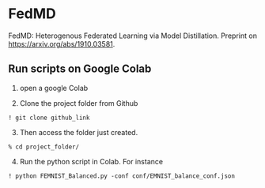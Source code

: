 # FedMD
FedMD: Heterogenous Federated Learning via Model Distillation. 
Preprint on https://arxiv.org/abs/1910.03581.

## Run scripts on Google Colab

1. open a google Colab

2. Clone the project folder from Github
```
! git clone github_link
```

3. Then access the folder just created. 
```
% cd project_folder/
```

4. Run the python script in Colab. For instance 
``` 
! python FEMNIST_Balanced.py -conf conf/EMNIST_balance_conf.json
```
